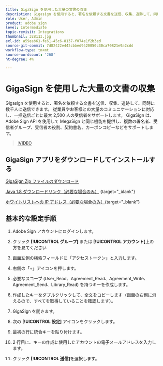 ```yaml
---
title: GigaSign を使用した大量の文書の収集
description: Gigasign を使用すると、署名を依頼する文書を送信、収集、追跡して、同時に数千人に送信できます
role: User, Admin
product: adobe sign
level: Intermediate
topic-revisit: Integrations
thumbnail: 328113.jpg
exl-id: a59eab61-fe61-45c6-8137-f074e1f2b3ed
source-git-commit: 7d82422e442cbbed9420050c30ca70821e9a2cdd
workflow-type: tm+mt
source-wordcount: '268'
ht-degree: 4%

---
```


# GigaSign を使用した大量の文書の収集

Gigasign を使用すると、署名を依頼する文書を送信、収集、追跡して、同時に数千人に送信できます。 従業員やお客様との大量のコミュニケーションに対応し、一括送信ごとに最大 2,500 人の受信者をサポートします。 GigaSign は、Adobe Sign API を使用して MegaSign と同じ機能を提供し、複数の署名者、受信者グループ、受信者の役割、契約書名、カーボンコピーなどをサポートします。

>[!VIDEO](https://video.tv.adobe.com/v/328113?hidetitle=true)

## GigaSign アプリをダウンロードしてインストールする

[GigaSign Zip ファイルのダウンロード](https://documentcloud.adobe.com/link/track?uri=urn:aaid:scds:US:8975dbca-98d5-4e66-9164-d21163c91c7f)

[Java 1.8 ダウンロードリンク（必要な場合のみ）](https://www.oracle.com/java/technologies/javase/javase8-archive-downloads.html) {target=&quot;_blank&quot;}

[ホワイトリストへの IP アドレス（必要な場合のみ）](https://helpx.adobe.com/jp/sign/system-requirements.html#IPs){target=&quot;_blank&quot;}

## 基本的な設定手順

1. Adobe Sign アカウントにログインします。

1. クリック **[!UICONTROL グループ]** または **[!UICONTROL アカウント]**&#x200B;上の方を見てください

1. 画面左側の検索フィールドに「アクセストークン」と入力します。

1. 右側の「+」アイコンを押します。

1. 必要なスコープ (User_Read、Agreement_Read、Agreement_Write、Agreement_Send、Library_Read) を持つキーを作成します。

1. 作成したキーをダブルクリックして、全文をコピーします（画面の右側に消えるので、すべてを取得していることを確認します）。

1. GigaSign を開きます。

1. 次の **[!UICONTROL 設定]** アイコンをクリックします。

1. 最初の行に統合キーを貼り付けます。

1. 2 行目に、キーの作成に使用したアカウントの電子メールアドレスを入力します。

1. クリック **[!UICONTROL 送信]**&#x200B;を選択します。
